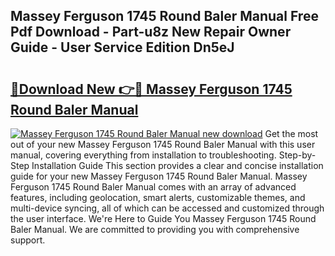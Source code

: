 ## Massey Ferguson 1745 Round Baler Manual Free Pdf Download - Part-u8z New Repair Owner Guide - User Service Edition Dn5eJ

# <h2><a href="http://bc86573.oget.top/?id=Massey+Ferguson+1745+Round+Baler+Manual">🔗Download New 👉🔴 Massey Ferguson 1745 Round Baler Manual</a></h2>

[![Massey Ferguson 1745 Round Baler Manual new download](https://i.imgur.com/5g1atiW.png)](http://bc86573.oget.top/?id=Massey+Ferguson+1745+Round+Baler+Manual)
Get the most out of your new Massey Ferguson 1745 Round Baler Manual with this user manual, covering everything from installation to troubleshooting. Step-by-Step Installation Guide This section provides a clear and concise installation guide for your new Massey Ferguson 1745 Round Baler Manual. Massey Ferguson 1745 Round Baler Manual comes with an array of advanced features, including geolocation, smart alerts, customizable themes, and multi-device syncing, all of which can be accessed and customized through the user interface. We're Here to Guide You Massey Ferguson 1745 Round Baler Manual. We are committed to providing you with comprehensive support.
